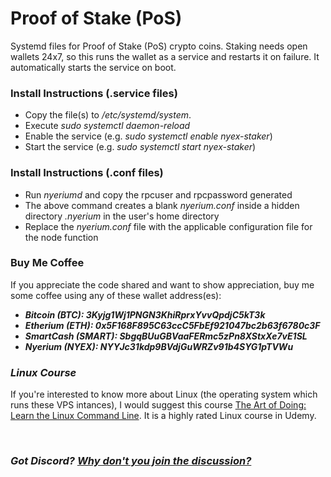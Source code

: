 # Proof of Stake (PoS)
Systemd files for Proof of Stake (PoS) crypto coins. Staking needs open wallets 24x7, so this runs the wallet as a service and restarts it on failure. It automatically starts the service on boot.


### Install Instructions (.service files)
* Copy the file(s) to */etc/systemd/system*.
* Execute *sudo systemctl daemon-reload*
* Enable the service (e.g. *sudo systemctl enable nyex-staker*)
* Start the service (e.g. *sudo systemctl start nyex-staker*)


### Install Instructions (.conf files)
* Run *nyeriumd* and copy the rpcuser and rpcpassword generated
* The above command creates a blank *nyerium.conf* inside a hidden directory *.nyerium* in the user's home directory
* Replace the *nyerium.conf* file with the applicable configuration file for the node function


### Buy Me Coffee
If you appreciate the code shared and want to show appreciation, buy me some coffee using any of these wallet address(es):
* ***Bitcoin (BTC): 3Kyjg1Wj1PNGN3KhiRprxYvvQpdjC5kT3k***
* ***Etherium (ETH): 0x5F168F895C63ccC5FbEf921047bc2b63f6780c3F***
* ***SmartCash (SMART): SbgqBUuGBVaaFERmc5zPn8XStxXe7vE1SL***
* ***Nyerium (NYEX): NYYJc31kdp9BVdjGuWRZv91b4SYG1pTVWu***


### *Linux Course*
If you're interested to know more about Linux (the operating system which runs these VPS intances), I would suggest this course [The Art of Doing: Learn the Linux Command Line](https://bit.ly/2OFwdfO). It is a highly rated Linux course in Udemy.


&#160;
### *Got Discord? [Why don't you join the discussion?](https://discord.gg/jvMMWNd)*
